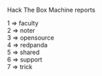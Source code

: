 Hack The Box Machine reports

1 => faculty  
2 => noter   
3 => opensource   
4 => redpanda   
5 => shared   
6 => support   
7 => trick   